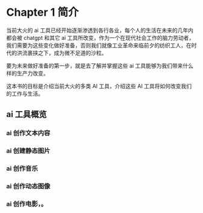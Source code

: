 # Chapter 1 简介

当前大火的 ai 工具已经开始逐渐渗透到各行各业，每个人的生活在未来的几年内都会被 chatgpt 和其它 ai 工具所改变，作为一个在现代社会工作的脑力劳动者，我们需要为这些变化做好准备，否则我们就像工业革命来临前夕的纺织工人，在时代的洪流裹挟之下，成为微不足道的沙粒。

要为未来做好准备的第一步，就是去了解并掌握这些 ai 工具能够为我们带来什么样的生产力改变。

这本书的目标是介绍当前大火的多类 AI 工具，介绍这些 AI 工具将如何改变我们的工作与生活。

## ai 工具概览

### ai 创作文本内容

### ai 创建静态图片

### ai 创作音乐

### ai 创作动态图像

### ai 创作电影，。
